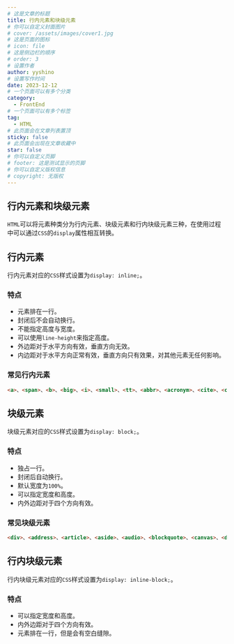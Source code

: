 ```yaml
---
# 这是文章的标题
title: 行内元素和块级元素
# 你可以自定义封面图片
# cover: /assets/images/cover1.jpg
# 这是页面的图标
# icon: file
# 这是侧边栏的顺序
# order: 3
# 设置作者
author: yyshino
# 设置写作时间
date: 2023-12-12
# 一个页面可以有多个分类
category:
  - FrontEnd
# 一个页面可以有多个标签
tag:
  - HTML
# 此页面会在文章列表置顶
sticky: false
# 此页面会出现在文章收藏中
star: false
# 你可以自定义页脚
# footer: 这是测试显示的页脚
# 你可以自定义版权信息
# copyright: 无版权
---
```



## 行内元素和块级元素

`HTML`可以将元素种类分为行内元素、块级元素和行内块级元素三种，在使用过程中可以通过`CSS`的`display`属性相互转换。



## 行内元素

行内元素对应的`CSS`样式设置为`display: inline;`。



### 特点

- 元素排在一行。
- 封闭后不会自动换行。
- 不能指定高度与宽度。
- 可以使用`line-height`来指定高度。
- 外边距对于水平方向有效，垂直方向无效。
- 内边距对于水平方向正常有效，垂直方向只有效果，对其他元素无任何影响。



### 常见行内元素

```html
<a>、<span>、<b>、<big>、<i>、<small>、<tt>、<abbr>、<acronym>、<cite>、<code>、<dfn>、<em>、<kbd>、<strong>、<samp>、<var>、<bdo>、<br>、 <img>、<iframe>、<map>、<object>、<q>、<script>、<sub>、<sup>、<button>、<input>、<label>、<select>、<textarea>
```



## 块级元素

块级元素对应的`CSS`样式设置为`display: block;`。

### 特点

- 独占一行。
- 封闭后自动换行。
- 默认宽度为`100%`。
- 可以指定宽度和高度。
- 内外边距对于四个方向有效。

### 常见块级元素

```html
<div>、<address>、<article>、<aside>、<audio>、<blockquote>、<canvas>、<dd>、<dl>、<fieldset>、<figcaption>、<figure>、<footer>、<form>、<h1>~<h6>、<header>、<hgroup>、<hr>、<noscript>、<ol>、<output>、<p>、<pre>、<section>、<table>、<tfoot>、<ul>、<video>
```



## 行内块级元素

行内块级元素对应的`CSS`样式设置为`display: inline-block;`。

### 特点

- 可以指定宽度和高度。
- 内外边距对于四个方向有效。
- 元素排在一行，但是会有空白缝隙。